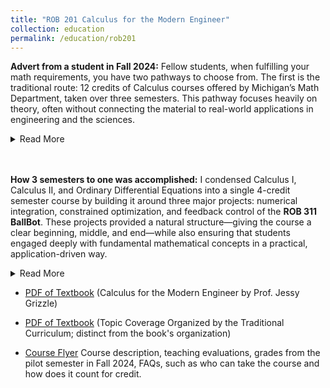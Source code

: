 ```yaml
---
title: "ROB 201 Calculus for the Modern Engineer"
collection: education
permalink: /education/rob201
---
```


**Advert from a student in Fall 2024:** Fellow students, when fulfilling your math requirements, you have two pathways to choose from. The first is the traditional route: 12 credits of Calculus courses offered by Michigan’s Math Department, taken over three semesters. This pathway focuses heavily on theory, often without connecting the material to real-world applications in engineering and the sciences. <details>
  <summary>Read More</summary>
 <p>The second option is <b>ROB 201: Calculus for the Modern Engineer</b>, a streamlined 4-credit course completed in a single semester. Designed for students in robotics, mechanical engineering, electrical engineering, aerospace engineering, computer science, physics, and naval architecture, ROB 201 focuses on the most critical aspects of calculus while emphasizing practical applications. You’ll not only learn what calculus is but also why it matters and how to use it in solving real-world problems.</p>

<p>Students who take ROB 201 emerge better prepared for upper-level courses in their disciplines, with a stronger foundation in applied math. Taught by a professor with extensive experience in engineering and applied mathematics, this course ensures a meaningful, efficient, and practical calculus education.</p>

<p><b>The choice is clear: ROB 201 offers a modern, application-focused approach to calculus that’s perfect for today’s engineers and scientists.</b></p>
</details>
<br>
</br>

**How 3 semesters to one was accomplished:** I condensed Calculus I, Calculus II, and Ordinary Differential Equations into a single 4-credit semester course by building it around three major projects: numerical integration, constrained optimization, and feedback control of the <b>ROB 311 BallBot</b>. These projects provided a natural structure—giving the course a clear beginning, middle, and end—while also ensuring that students engaged deeply with fundamental mathematical concepts in a practical, application-driven way. <details>
  <summary>Read More</summary>
<p>Rather than following the traditional calculus sequence, I deconstructed the subject and rebuilt it from the ground up, rearranging topics to improve conceptual flow. Instead of starting with derivatives, I introduced students to numerical integration first, leveraging their intuitive understanding of summation (I thank Prof. Chad Jenkins for this idea). Antiderivative rules were separated into a distinct chapter, reducing the frustration of manual symbolic integration. This restructuring allowed calculus to unfold in a way that aligned with how students naturally think about and use mathematics in engineering applications.</p> 

<p>To make the subject more engaging and relevant, I shifted the emphasis from manual computation to computational problem-solving. By integrating software tools, students could visualize mathematical concepts and experiment with them interactively. Jupyter notebooks played a crucial role in this transformation, allowing homework assignments to combine explanatory text with executable code. This approach harnessed students' intrinsic motivation—when their code produces meaningful results, they are more willing to engage with the underlying mathematical theory.</p>

<p>I also identified natural synergies across topics. For example, numerically evaluating an integral and solving an ODE share the same computational framework. By introducing numerical integration early, I unknowingly prepared students for ODEs without them realizing it. Similarly, my second project, which used constrained gradient descent to model a 3-meter platform diver’s motion, was actually an ODE problem in disguise. Students were solving for trajectories without explicitly recognizing the underlying differential equations, making the eventual transition to ODEs much smoother. This deliberate layering of concepts ensured that students were ready for ODEs by the time they formally encountered them.</p>

<p><b>By prioritizing real-world applications, computational exploration, and a logical restructuring of topics, I created a course that not only condenses three traditional courses into one but also makes calculus more intuitive, engaging, and effective for engineering students.</b></p>
</details>




* [PDF of Textbook](/files/ROB_201_Textbook_Calculus16December2024.pdf) (Calculus for the Modern Engineer by Prof. Jessy Grizzle)

* [PDF of Textbook](/files/ROB201TopicCoverage_OrganizedByTraditionalParadigm.pdf) (Topic Coverage Organized by the Traditional Curriculum; distinct from the book's organization)
 
 * [Course Flyer](https://docs.google.com/document/d/1Vuzk1reSarbPAewx2Y9NhxgN2j1hpUsGF4cgRjnGGfI/edit?usp=sharing) Course description, teaching evaluations, grades from the pilot semester in Fall 2024, FAQs, such as who can take the course and how does it count for credit.





